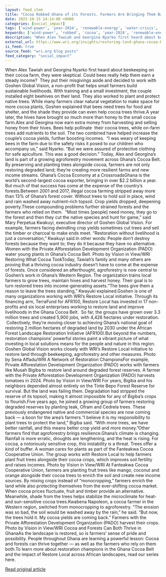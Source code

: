 ```yaml
---
layout: feed_item
title: "Cocoa Robbed Ghana of its Forests. Farmers Are Bringing Them Back"
date: 2025-10-15 14:14:00 +0000
categories: [social_impact]
tags: ['wind-power', 'year-2024', 'renewable-energy', 'water-crisis', 'drought']
keywords: ['wind-power', 'robbed', 'cocoa', 'year-2024', 'renewable-energy', 'drought', 'water-crisis', 'ghana']
description: "When Alex Tawiah and Georgina Nyarko first heard about beekeeping on their cocoa farm, they were skeptical"
external_url: https://www.wri.org/insights/restoring-land-ghana-cocoa-belt
is_feed: true
source_feed: "wri.org blog posts"
feed_category: "social_impact"
---
```


When Alex Tawiah and Georgina Nyarko first heard about beekeeping on their cocoa farm, they were skeptical. Could bees really help them earn a steady income? &nbsp;They put their misgivings aside and decided to work with Goshen Global Vision, a non-profit that helps small farmers build sustainable livelihoods. With training and a small investment, the couple installed eight beehives on their land. They also worked to plant and protect native trees. While many farmers clear natural vegetation to make space for more cocoa plants, Goshen explained that bees need trees for food and shelter, and the shade they provide can even help cocoa trees thrive.A year later, the hives have brought so much more than honey to the small cocoa farm.Alex and Georgina now earn extra money from harvesting and selling honey from their hives. Bees help pollinate &nbsp;their cocoa trees, while on-farm trees add nutrients to the soil. The two combined have helped increase the couple’s cocoa yields, further boosting incomes. &nbsp;“I was weary of keeping bees in the farm due to the safety risks it posed to our children who accompany us,” said Nyarko. “But we were assured of protective clothing for safe apiculture. This was a good decision.” Today, Alex and Georgina’s land is part of a growing agroforestry movement across Ghana’s Cocoa Belt. By preserving and planting trees alongside cocoa, farmers are not only restoring degraded land; they’re creating more resilient farms and new income streams. Ghana’s Cocoa Economy at a CrossroadsGhana is the world’s second-largest cocoa exporter, bringing in over $2.2 billion a year. But much of that success has come at the expense of the country’s forests.Between 2001 and 2017, illegal cocoa farming stripped away more than 13% of Ghana’s forest cover. Without trees to hold soil in place, wind and rain washed away nutrient-rich topsoil. Crop yields dropped, deepening poverty.These compounding problems further strained forests and the farmers who relied on them. &nbsp;“Most times [people] need money, they go to the forest and then they cut the native species and hunt for game,” said Mary Perpetua Kwakuyi, executive director of Goshen Global Vision. For example, farmers facing dwindling crop yields sometimes cut trees and sell the timber or charcoal to make ends meet. “Restoration without livelihood is just a conversation,” Kwakuyi said.In other words: People don’t destroy forests because they want to; they do it because they have no alternative. Women with the Private Afforestation Development Organization (PADO) water young plants in Ghana’s Cocoa Belt. Photo by Vision in View/WRI Restoring What Cocoa TookToday, Tawiah’s family and many others are proving that a thriving cocoa industry doesn’t have to come at the expense of forests. Once considered an afterthought, agroforestry is now central to Goshen’s work in Ghana’s Western Region. The organization trains local farmers to grow trees, maintain hives and harvest honey. Their goal is to turn restored trees into income-generating assets.“The bees give them a reason to leave the trees standing,” Kwayuki explained.Goshen is one of many organizations working with WRI’s Restore Local initiative. Through its financing arm, TerraFund for AFR100, Restore Local has invested in 17 non-profits and six local enterprises working to restore land and improve livelihoods in the Ghana Cocoa Belt. &nbsp;So far, the groups have grown over 3.3 million trees and created 5,900 jobs, with 4,426 hectares under restoration. &nbsp;Collectively, they’re moving closer to achieving Ghana’s national goal of restoring 2 million hectares of degraded land by 2030 under the African Forest Landscape Restoration Initiative (AFR100).But beyond the numbers, restoration champions’ powerful stories paint a vibrant picture of what investing in local solutions means for the people and nature in this region. Goshen Global Vision works closely with WRI’s Restore Local initiative to restore land through beekeeping, agroforestry and other measures. Photo by Sena Affadu/WRI A Network of Restoration ChampionsFor example, Private Afforestation Development Organization (PADO) works with farmers like Musah Bigiba to restore land around degraded forest reserves. A farmer with the Private Afforestation Development Organization (PADO) harvests tomatoes in 2024. Photo by Vision in View/WRI For years, Bigiba and his neighbors depended almost entirely on the Tinte Bepo Forest Reserve for survival. But the land was failing them. Degradation had stripped the reserve of its topsoil, making it almost impossible for any of Bigiba’s crops to flourish.Five years ago, he joined a growing group of farmers restoring degraded reserves by planting teak, Ofram and Cedrela trees. These previously endangered native and commercial species are now coming back — a boon for the area’s farmers.“I believe it is my responsibility to plant trees to protect the land,” Bigiba said. “With more trees, we have better rainfall, and this means better crop yield and more money.”Other farmers find that agroforestry brings resilience.Ghana’s climate is changing. Rainfall is more erratic, droughts are lengthening, and the heat is rising. For cocoa, a notoriously sensitive crop, this instability is a threat. Trees offer a kind of buffer. A woman cares for plants as part of the Fanteakwa Cocoa Cooperative Union. The group works with Restore Local to help farmers plant fruit trees alongside their cocoa crops, which improves soil fertility and raises incomes. Photo by Vision in View/WRI At Fanteakwa Cocoa Cooperative Union, farmers are planting fruit trees like mango, coconut and orange alongside their cocoa trees to enrich the soil and create new income sources. By mixing crops instead of “monocropping,” farmers enrich the land while also protecting themselves from the ever-shifting cocoa market. When cocoa prices fluctuate, fruit and timber provide an alternative. Meanwhile, shade from the trees helps stabilize the microclimate for heat- and sun-sensitive cocoa trees.Kwabena Napoleon, a cocoa farmer in the Western region, switched from monocropping to agroforestry. “The erosion was so bad, the soil would be washed away by the rain,” he said. “But now, the trees hold it. My cocoa yields are coming back.” Farmers with the Private Afforestation Development Organization (PADO) harvest their crops. Photo by Vision in View/WRI Cocoa and Forests Can Both Thrive in GhanaAs the landscape is restored, so is farmers’ sense of pride and possibility. People throughout Ghana are learning a powerful lesson: Cocoa and forests can thrive together — as well as the farmers who rely on them both.To learn more about restoration champions in the Ghana Cocoa Belt and the impact of Restore Local across African landscapes, read our series here.

[Read original article](https://www.wri.org/insights/restoring-land-ghana-cocoa-belt)

